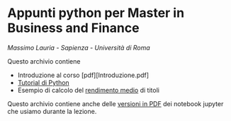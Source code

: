 # Appunti python per Master in Business and Finance

*Massimo Lauria - Sapienza - Università di Roma*

Questo archivio contiene

- Introduzione al corso [pdf][Introduzione.pdf]
- [Tutorial di Python](Tutorial.ipynb)
- Esempio di calcolo del [rendimento medio](rendimentomedio/RendimentoMedio.ipynb) di titoli

Questo  archivio contiene  anche delle [versioni in PDF](./pdf) dei  notebook
jupyter che usiamo durante la lezione.
